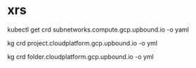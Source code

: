 # xrs

kubectl get crd subnetworks.compute.gcp.upbound.io -o yaml

kg crd project.cloudplatform.gcp.upbound.io -o yml

kg crd folder.cloudplatform.gcp.upbound.io -o yml